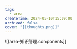 ```yaml
---
tags:
  - area
createTime: 2024-05-10T15:09:00
archived: false
cover: "[[thoughts.png]]"
---
```



![[area-知识管理.components]]